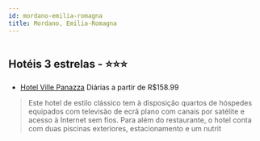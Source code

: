 ```yaml
---
id: mordano-emilia-romagna
title: Mordano, Emilia-Romagna
---
```


<center><img src="http://photos.hotelbeds.com/giata/19/199013/199013a_hb_a_003.jpg" alt="" /></center>


## Hotéis 3 estrelas - ⭐️⭐️⭐️

-    [Hotel Ville Panazza](https://www.hurb.com/hoteis/mordano/hotel-ville-panazza-JNP-JP149393?cmp=18055) Diárias a partir de R$158.99
   > Este hotel de estilo clássico tem à disposição quartos de hóspedes equipados com televisão de ecrã plano com canais por satélite e acesso à Internet sem fios. Para além do restaurante, o hotel conta com duas piscinas exteriores, estacionamento e um nutrit

